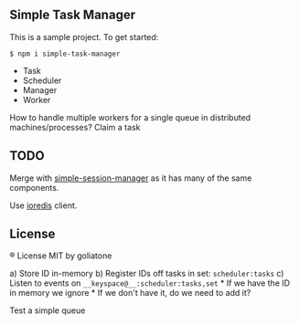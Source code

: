 ## Simple Task Manager

This is a sample project. To get started:

```
$ npm i simple-task-manager
```

* Task
* Scheduler
* Manager
* Worker

How to handle multiple workers for a single queue in distributed machines/processes?
Claim a task

## TODO

Merge with [simple-session-manager](https://github.com/goliatone/simple-session-manage) as it has many of the same components.


Use [ioredis](https://github.com/luin/ioredis) client.

## License
® License MIT by goliatone


a) Store ID in-memory
b) Register IDs off tasks in set: `scheduler:tasks`
c) Listen to events on `__keyspace@__:scheduler:tasks,set`
    * If we have the ID in memory we ignore
    * If we don't have it, do we need to add it?

Test a simple queue